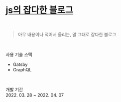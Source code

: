 # [js의 잡다한 블로그](https://blog.jsworld.me)

<br>


> 아무 내용이나 적어서 올리는, 말 그대로 잡다한 블로그  

<br>


사용 기술 스택
- Gatsby
- GraphQL


<br>


개발 기간    
2022. 03. 28 ~ 2022. 04. 07
